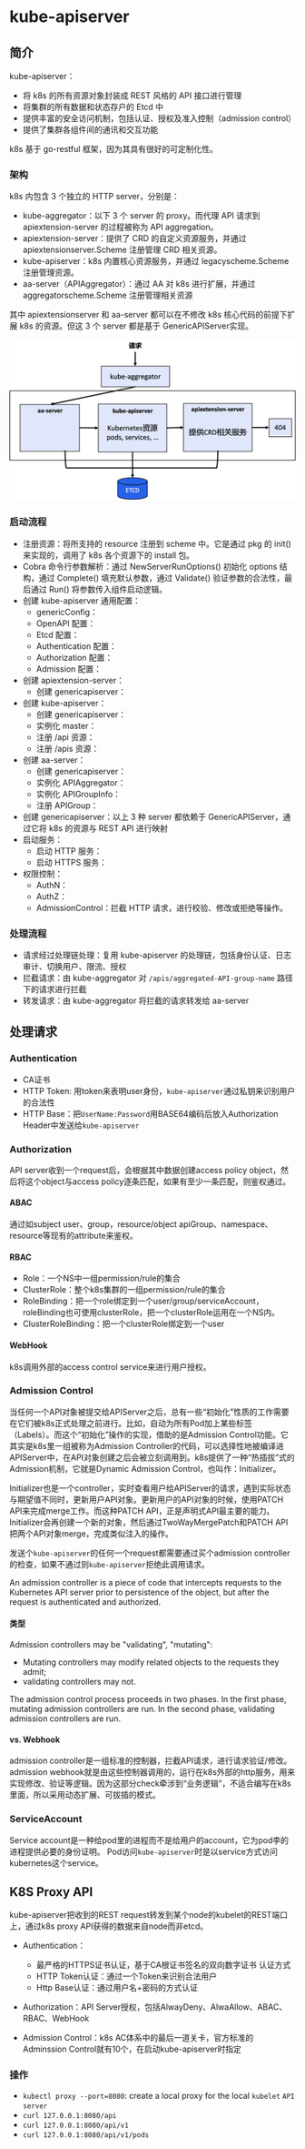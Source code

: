 # kube-apiserver

## 简介

kube-apiserver：

- 将 k8s 的所有资源对象封装成 REST 风格的 API 接口进行管理
- 将集群的所有数据和状态存户的 Etcd 中
- 提供丰富的安全访问机制，包括认证、授权及准入控制（admission control）
- 提供了集群各组件间的通讯和交互功能

k8s 基于 go-restful 框架，因为其具有很好的可定制化性。

### 架构

k8s 内包含 3 个独立的 HTTP server，分别是：

- kube-aggregator：以下 3 个 server 的 proxy。而代理 API 请求到 apiextension-server 的过程被称为 API aggregation。
- apiextension-server：提供了 CRD 的自定义资源服务，并通过apiextensionserver.Scheme 注册管理 CRD 相关资源。
- kube-apiserver：k8s 内置核心资源服务，并通过 legacyscheme.Scheme 注册管理资源。
- aa-server（APIAggregator）：通过 AA 对 k8s 进行扩展，并通过 aggregatorscheme.Scheme 注册管理相关资源

其中 apiextensionserver 和 aa-server 都可以在不修改 k8s 核心代码的前提下扩展 k8s 的资源。但这 3 个 server 都是基于 GenericAPIServer实现。

<img src="figures/image-20220807184929435.png" alt="image-20220807184929435" style="zoom:50%;" />

### 启动流程

- 注册资源：将所支持的 resource 注册到 scheme 中。它是通过 pkg 的 init() 来实现的，调用了 k8s 各个资源下的 install 包。
- Cobra 命令行参数解析：通过 NewServerRunOptions() 初始化 options 结构，通过 Complete() 填充默认参数，通过 Validate() 验证参数的合法性，最后通过 Run() 将参数传入组件启动逻辑。
- 创建 kube-apiserver 通用配置：
  - genericConfig：
  - OpenAPI 配置：
  - Etcd 配置：
  - Authentication 配置：
  - Authorization 配置：
  - Admission 配置：
- 创建 apiextension-server：
  - 创建 genericapiserver：
- 创建 kube-apiserver：
  - 创建 genericapiserver：
  - 实例化 master：
  - 注册 /api 资源：
  - 注册 /apis 资源：
- 创建 aa-server：
  - 创建 genericapiserver：
  - 实例化 APIAggregator：
  - 实例化 APIGroupInfo：
  - 注册 APIGroup：
- 创建 genericapiserver：以上 3 种 server 都依赖于 GenericAPIServer，通过它将 k8s 的资源与 REST API 进行映射
- 启动服务：
  - 启动 HTTP 服务：
  - 启动 HTTPS 服务：
- 权限控制：
  - AuthN：
  - AuthZ：
  - AdmissionControl：拦截 HTTP 请求，进行校验、修改或拒绝等操作。

### 处理流程

- 请求经过处理链处理：复用 kube-apiserver 的处理链，包括身份认证、日志审计、切换用户、限流、授权
- 拦截请求：由 kube-aggregator 对 `/apis/aggregated-API-group-name` 路径下的请求进行拦截
- 转发请求：由 kube-aggregator 将拦截的请求转发给 aa-server

## 处理请求

### Authentication

- CA证书
- HTTP Token: 用token来表明user身份，`kube-apiserver`通过私钥来识别用户的合法性
- HTTP Base：把`UserName:Password`用BASE64编码后放入Authorization Header中发送给`kube-apiserver`

### Authorization

API server收到一个request后，会根据其中数据创建access policy object，然后将这个object与access policy逐条匹配，如果有至少一条匹配，则鉴权通过。

#### ABAC

通过如subject user、group，resource/object apiGroup、namespace、resource等现有的attribute来鉴权。

#### RBAC

- Role：一个NS中一组permission/rule的集合
- ClusterRole：整个k8s集群的一组permission/rule的集合
- RoleBinding：把一个role绑定到一个user/group/serviceAccount，roleBinding也可使用clusterRole，把一个clusterRole运用在一个NS内。
- ClusterRoleBinding：把一个clusterRole绑定到一个user

#### WebHook

k8s调用外部的access control service来进行用户授权。

### Admission Control

当任何一个API对象被提交给APIServer之后，总有一些“初始化”性质的工作需要在它们被k8s正式处理之前进行。比如，自动为所有Pod加上某些标签（Labels）。而这个“初始化”操作的实现，借助的是Admission Control功能。它其实是k8s里一组被称为Admission Controller的代码，可以选择性地被编译进APIServer中，在API对象创建之后会被立刻调用到。k8s提供了一种“热插拔”式的Admission机制，它就是Dynamic Admission Control，也叫作：Initializer。

 Initializer也是一个controller，实时查看用户给APIServer的请求，遇到实际状态与期望值不同时，更新用户API对象。更新用户的API对象的时候，使用PATCH API来完成merge工作。而这种PATCH API，正是声明式API最主要的能力。Initializer会再创建一个新的对象，然后通过TwoWayMergePatch和PATCH API把两个API对象merge，完成类似注入的操作。

发送个`kube-apiserver`的任何一个request都需要通过买个admission controller的检查，如果不通过则`kube-apiserver`拒绝此调用请求。

An admission controller is a piece of code that intercepts requests to the Kubernetes API server prior to persistence of the object, but after the request is authenticated and authorized. 

#### 类型

Admission controllers may be "validating", "mutating":

- Mutating controllers may modify related objects to the requests they admit; 
- validating controllers may not.

The admission control process proceeds in two phases. In the first phase, mutating admission controllers are run. In the second phase, validating admission controllers are run. 

#### vs. Webhook

admission controller是一组标准的控制器，拦截API请求，进行请求验证/修改。admission webhook就是由这些控制器调用的，运行在k8s外部的http服务，用来实现修改、验证等逻辑。因为这部分check牵涉到“业务逻辑”，不适合编写在k8s里面，所以采用动态扩展、可拔插的模式。

### ServiceAccount

Service account是一种给pod里的进程而不是给用户的account，它为pod李的进程提供必要的身份证明。
Pod访问`kube-apiserver`时是以service方式访问kubernetes这个service。

## K8S Proxy API

kube-apiserver把收到的REST request转发到某个node的kubelet的REST端口上，通过k8s proxy API获得的数据来自node而非etcd。

- Authentication：

  - 最严格的HTTPS证书认证，基于CA根证书签名的双向数字证书 认证方式
  - HTTP Token认证：通过一个Token来识别合法用户
  - Http Base认证：通过用户名+密码的方式认证
- Authorization：API Server授权，包括AlwayDeny、AlwaAllow、ABAC、RBAC、WebHook
- Admission Control：k8s AC体系中的最后一道关卡，官方标准的Adminssion Control就有10个，在启动kube-apiserver时指定

### 操作

- `kubectl proxy --port=8080`: create a local proxy for the local `kubelet` `API server`
- `curl 127.0.0.1:8080/api`
- `curl 127.0.0.1:8080/api/v1`
- `curl 127.0.0.1:8080/api/v1/pods`
